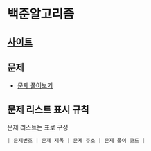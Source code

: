 # 백준알고리즘

## [사이트](https://www.acmicpc.net/)

## 문제

- [문제 풀어보기](./README_step.md)

## 문제 리스트 표시 규칙

문제 리스트는 표로 구성

```js
| 문제번호 | 문제 제목 | 문제 주소 | 문제 풀이 코드 |
```
